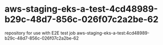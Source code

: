 # aws-staging-eks-a-test-4cd48989-b29c-48d7-856c-026f07c2a2be-62
repository for use with E2E test job aws-staging-eks-a-test:4cd48989-b29c-48d7-856c-026f07c2a2be-62
